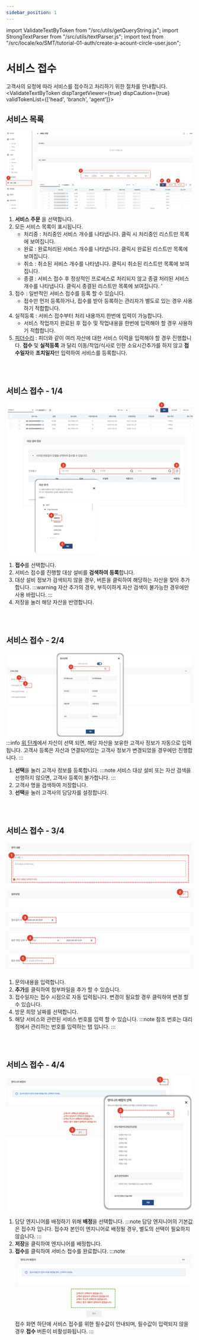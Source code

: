 ```yaml
---
sidebar_position: 1
---
```

import ValidateTextByToken from "/src/utils/getQueryString.js";
import StrongTextParser from "/src/utils/textParser.js";
import text from "/src/locale/ko/SMT/tutorial-01-auth/create-a-acount-circle-user.json";

# 서비스 접수

고객사의 요청에 따라 서비스를 접수하고 처리하기 위한 절차를 안내합니다.
<ValidateTextByToken dispTargetViewer={true} dispCaution={true} validTokenList={['head', 'branch', 'agent']}>

## 서비스 목록
![001](./img/001.png)
1. **서비스 주문** 을 선택합니다.
1. 모든 서비스 목록이 표시됩니다.
      - 처리중 : 처리중인 서비스 개수를 나타냅니다. 클릭 시 처리중인 리스트만 목록에 보여집니다. 
      - 완료 : 완료처리된 서비스 개수를 나타냅니다. 클릭시 완료된 리스트만 목록에 보여집니다.
      - 취소 : 취소된 서비스 개수를 나타냅니다. 클릭시 취소된 리스트만 목록에 보여집니다.
      - 종결 : 서비스 접수 후 정상적인 프로세스로 처리되지 않고 종결 처리된 서비스 개수를 나타냅니다. 클릭시 종결된 리스트만 목록에 보여집니다. '
1. 접수 : 일반적인 서비스 접수를 등록 할 수 있습니다. 
      - 접수만 먼저 등록하거나, 접수를 받아 등록하는 관리자가 별도로 있는 경우 사용하기 적합합니다. 
1. 실적등록 : 서비스 접수부터 처리 내용까지 한번에 입력이 가능합니다.   
      - 서비스 작업까지 완료된 후 접수 및 작업내용을 한번에 입력해야 할 경우 사용하기 적합합니다. 
1. [피더수리](./create-a-service-order_feeder.md) : 피더와 같이 여러 자산에 대한 서비스 이력을 입력해야 할 경우 진행합니다. **접수** 및 **실적등록** 과 달리 이동/작업/식사로 인한 소요시간추가를 하지 않고 **접수일자**와 **조치일자**만 입력하여 서비스를 등록합니다. 
<br/>
<br/>

## 서비스 접수 - 1/4
![002](./img/002.png)
1. **접수**를 선택합니다.
1. 서비스 접수를 진행할 대상 설비를 **검색하여 등록**합니다. 
1. 대상 설비 정보가 검색되지 않을 경우, 버튼을 클릭하여 해당하는 자산을 찾아 추가합니다.
    :::warning
        자산 추가의 경우, 부득이하게 자산 검색이 불가능한 경우에만 사용 바랍니다.
    :::
1. 저장을 눌러 해당 자산을 반영합니다. 
<br/>
<br/>

## 서비스 접수 - 2/4
![003](./img/003.png)
:::info
[위 단계](#서비스-접수---14)에서 자산이 선택 되면, 해당 자산을 보유한 고객사 정보가 자동으로 입력됩니다. 
고객사 등록은 자산과 연결되어있는 고객사 정보가 변경되었을 경우에만 진행합니다.
:::
1. **선택**을 눌러 고객사 정보를 등록합니다. 
    :::note
    서비스 대상 설비 또는 자산 검색을 선행하지 않으면, 고객사 등록이 불가합니다.
    :::
1. 고객사 명을 검색하여 저장합니다.
1. **선택**을 눌러 고객사의 담당자를 설정합니다. 
<br/>
<br/>

## 서비스 접수 - 3/4
![004](./img/004.png)
1. 문의내용을 입력합니다. 
1. **추가**를 클릭하여 첨부파일을 추가 할 수 있습니다. 
1. 접수일자는 접수 시점으로 자동 입력됩니다. 변경이 필요할 경우 클릭하여 변경 할 수 있습니다. 
1. 방문 희망 날짜를 선택합니다. 
1. 해당 서비스와 관련된 서비스 번호를 입력 할 수 있습니다. 
    :::note
    참조 번호는 대리점에서 관리하는 번호를 입력하는 탭 입니다.
    :::
<br/>
<br/>

## 서비스 접수 - 4/4
![005](./img/005.png)
1. 담당 엔지니어를 배정하기 위해 **배정**을 선택합니다.
    :::note
    담당 엔지니어의 기본값은 접수자 입니다.
    접수자 본인이 엔지니어로 배정될 경우, 별도의 선택이 필요하지 않습니다. 
    :::
1. **저장**을 클릭하여 엔지니어를 배정합니다. 
1. **접수**를 클릭하여 서비스 접수를 완료합니다. 
    :::note
    ![005](./img/005_2.png)
    접수 화면 하단에 서비스 접수를 위한 필수값이 안내되며, 필수값이 입력되지 않을 경우 **접수** 버튼이 비활성화됩니다. 
    :::
</ValidateTextByToken>